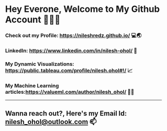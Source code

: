 # Hey Everone, Welcome to My Github Account 🦾👨‍💻


### Check out my Profile: <a>https://nileshredz.github.io/</a> 💻🌏
### LinkedIn: <a>https://www.linkedin.com/in/nilesh-ohol/</a> 🤵
### My Dynamic Visualizations: <a>https://public.tableau.com/profile/nilesh.ohol#!/</a> 📈
### My Machine Learning articles:<a>https://valueml.com/author/nilesh_ohol/</a> 🧮📝
-------------------------------------------------------------------------------------------------------------------------------------------

## Wanna reach out?, Here's my Email Id: nilesh_ohol@outlook.com 📫



<!--
**nileshredz/nileshredz** is a ✨ _special_ ✨ repository because its `README.md` (this file) appears on your GitHub profile.

Here are some ideas to get you started:

- 🔭 I’m currently working on ...
- 🌱 I’m currently learning ...
- 👯 I’m looking to collaborate on ...
- 🤔 I’m looking for help with ...
- 💬 Ask me about ...
- 📫 How to reach me: ...
- 😄 Pronouns: ...
- ⚡ Fun fact: ...
-->
